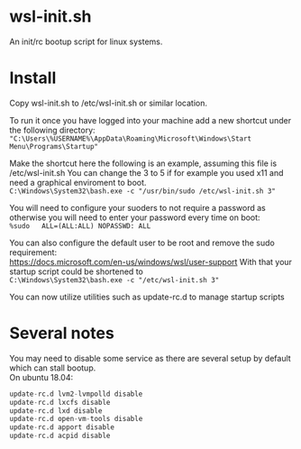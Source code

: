 # wsl-init.sh

An init/rc bootup script for linux systems.

# Install
Copy wsl-init.sh to /etc/wsl-init.sh or similar location. 

To run it once you have logged into your machine add a new shortcut under the following directory:   
```"C:\Users\%USERNAME%\AppData\Roaming\Microsoft\Windows\Start Menu\Programs\Startup"```

Make the shortcut here the following is an example, assuming this file is /etc/wsl-init.sh
You can change the 3 to 5 if for example you used x11 and need a graphical enviroment to boot.       
```C:\Windows\System32\bash.exe -c "/usr/bin/sudo /etc/wsl-init.sh 3"```

You will need to configure your suoders to not require a password as otherwise you will need to enter your password every time on boot:      
```%sudo   ALL=(ALL:ALL) NOPASSWD: ALL```

You can also configure the default user to be root and remove the sudo requirement:    
https://docs.microsoft.com/en-us/windows/wsl/user-support
With that your startup script could be shortened to     
```C:\Windows\System32\bash.exe -c "/etc/wsl-init.sh 3"```

You can now utilize utilities such as update-rc.d to manage startup scripts

# Several notes
You may need to disable some service as there are several setup by default which can stall bootup.    
On ubuntu 18.04:
```update-rc.d lvm2-lvmetad disable
update-rc.d lvm2-lvmpolld disable
update-rc.d lxcfs disable
update-rc.d lxd disable
update-rc.d open-vm-tools disable
update-rc.d apport disable
update-rc.d acpid disable
```
